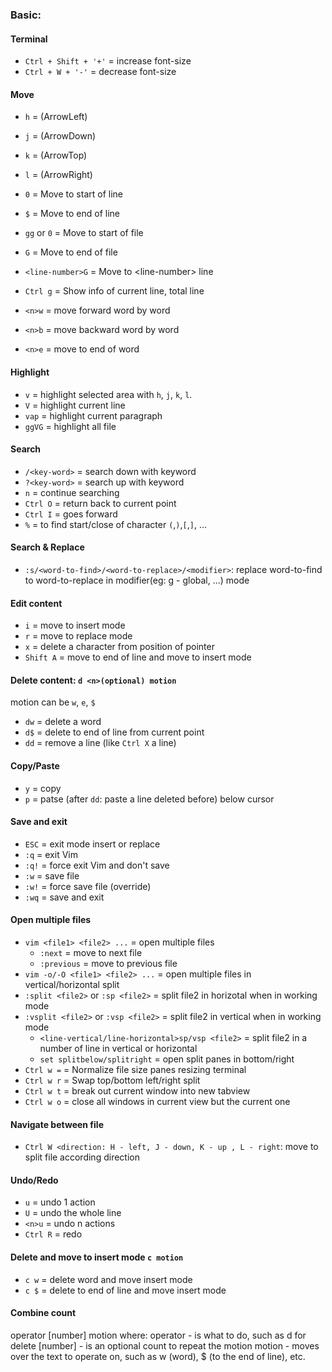 ### Basic:
#### Terminal
- `Ctrl + Shift + '+'` = increase font-size
- `Ctrl + W + '-'` = decrease font-size

#### Move
- `h` = (ArrowLeft)
- `j` = (ArrowDown)
- `k` = (ArrowTop)
- `l` = (ArrowRight)

- `0` = Move to start of line
- `$` = Move to end of line
- `gg` or `0` = Move to start of file
- `G` = Move to end of file
- `<line-number>G` = Move to \<line-number\> line
- `Ctrl g` = Show info of current line, total line
- `<n>w` = move forward word by word
- `<n>b` = move backward word by word
- `<n>e` = move to end of word

#### Highlight

- `v` = highlight selected area with `h`, `j`, `k`, `l`.
- `V` = highlight current line
- `vap` = highlight current paragraph
- `ggVG` = highlight all file

#### Search
- `/<key-word>` = search down with keyword
- `?<key-word>` = search up with keyword
- `n` = continue searching
- `Ctrl O` = return back to current point
- `Ctrl I` = goes forward
- `%` = to find start/close of character `(`,`)`,`[`,`]`, ... 

#### Search & Replace
- `:s/<word-to-find>/<word-to-replace>/<modifier>`: replace word-to-find to word-to-replace in modifier(eg: g - global, ...) mode 

#### Edit content
- `i` = move to insert mode
- `r` = move to replace mode
- `x` = delete a character from position of pointer
- `Shift A` = move to end of line and move to insert mode

#### Delete content: `d <n>(optional) motion`
motion can be `w`, `e`, `$`
- `dw` = delete a word
- `d$` = delete to end of line from current point
- `dd` = remove a line (like `Ctrl X` a line)

#### Copy/Paste
- `y` = copy
- `p` = patse (after `dd`: paste a line deleted before) below cursor

#### Save and exit
- `ESC` = exit mode insert or replace
- `:q` = exit Vim
- `:q!` = force exit Vim and don't save
- `:w` = save file
- `:w!` = force save file (override)
- `:wq` = save and exit

#### Open multiple files
- `vim <file1> <file2> ...` = open multiple files
  - `:next` = move to next file
  - `:previous` = move to previous file
- `vim -o/-O <file1> <file2> ...` = open multiple files in vertical/horizontal split
- `:split <file2>` or `:sp <file2>` = split file2 in horizotal when in working mode
- `:vsplit <file2>` or `:vsp <file2>` = split file2 in vertical when in working mode
  - `<line-vertical/line-horizontal>sp/vsp <file2>` = split file2 in a number of line in vertical or horizontal
  - `set splitbelow/splitright` = open split panes in bottom/right
- `Ctrl w =` =  Normalize file size panes resizing terminal
- `Ctrl w r` = Swap top/bottom left/right split
- `Ctrl w t` = break out current window into new tabview
- `Ctrl w o` = close all windows in current view but the current one
#### Navigate between file
- `Ctrl W <direction: H - left, J - down, K - up , L - right`: move to split file according direction

#### Undo/Redo
- `u` = undo 1 action
- `U` = undo the whole line
- `<n>u` = undo n actions
- `Ctrl R` = redo

#### Delete and move to insert mode `c motion`
- `c w` = delete word and move insert mode
- `c $` = delete to end of line and move insert mode

#### Combine count
 operator   [number]   motion
     where:
       operator - is what to do, such as  d  for delete
       [number] - is an optional count to repeat the motion
       motion   - moves over the text to operate on, such as  w (word),
                  $ (to the end of line), etc.














